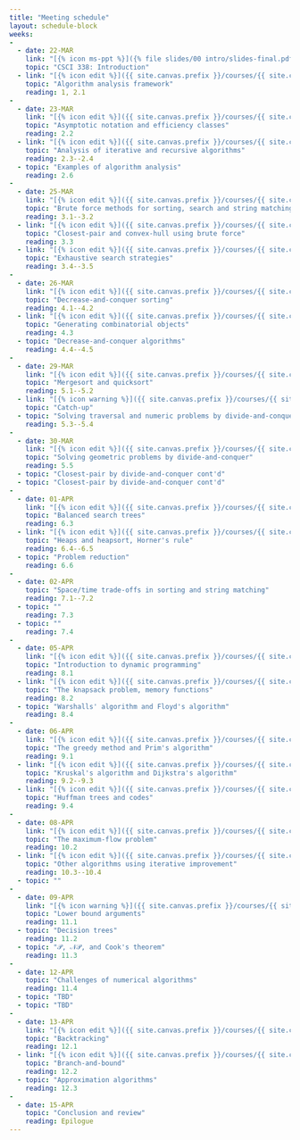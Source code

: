 ```yaml
---
title: "Meeting schedule"
layout: schedule-block
weeks:
-
  - date: 22-MAR
    link: "[{% icon ms-ppt %}]({% file slides/00 intro/slides-final.pdf %})"
    topic: "CSCI 338: Introduction"
  - link: "[{% icon edit %}]({{ site.canvas.prefix }}/courses/{{ site.canvas.course }}/assignments/{% assignment Assignment 1 %})"
    topic: "Algorithm analysis framework"
    reading: 1, 2.1
-
  - date: 23-MAR
    link: "[{% icon edit %}]({{ site.canvas.prefix }}/courses/{{ site.canvas.course }}/assignments/{% assignment Assignment 2 %})"
    topic: "Asymptotic notation and efficiency classes"
    reading: 2.2
  - link: "[{% icon edit %}]({{ site.canvas.prefix }}/courses/{{ site.canvas.course }}/assignments/{% assignment Assignment 3 %})"
    topic: "Analysis of iterative and recursive algorithms"
    reading: 2.3--2.4
  - topic: "Examples of algorithm analysis"
    reading: 2.6
-
  - date: 25-MAR
    link: "[{% icon edit %}]({{ site.canvas.prefix }}/courses/{{ site.canvas.course }}/assignments/{% assignment Assignment 4 %})"
    topic: "Brute force methods for sorting, search and string matching"
    reading: 3.1--3.2
  - link: "[{% icon edit %}]({{ site.canvas.prefix }}/courses/{{ site.canvas.course }}/assignments/{% assignment Assignment 5 %})"
    topic: "Closest-pair and convex-hull using brute force"
    reading: 3.3
  - link: "[{% icon edit %}]({{ site.canvas.prefix }}/courses/{{ site.canvas.course }}/assignments/{% assignment Assignment 6 %})"
    topic: "Exhaustive search strategies"
    reading: 3.4--3.5
-
  - date: 26-MAR
    link: "[{% icon edit %}]({{ site.canvas.prefix }}/courses/{{ site.canvas.course }}/assignments/{% assignment Assignment 7 %})"
    topic: "Decrease-and-conquer sorting"
    reading: 4.1--4.2
  - link: "[{% icon edit %}]({{ site.canvas.prefix }}/courses/{{ site.canvas.course }}/assignments/{% assignment Assignment 8 %})"
    topic: "Generating combinatorial objects"
    reading: 4.3
  - topic: "Decrease-and-conquer algorithms"
    reading: 4.4--4.5
-
  - date: 29-MAR
    link: "[{% icon edit %}]({{ site.canvas.prefix }}/courses/{{ site.canvas.course }}/assignments/{% assignment Assignment 10 %})"
    topic: "Mergesort and quicksort"
    reading: 5.1--5.2
  - link: "[{% icon warning %}]({{ site.canvas.prefix }}/courses/{{ site.canvas.course }}/assignments/{% assignment Exam 1 %})"
    topic: "Catch-up"
  - topic: "Solving traversal and numeric problems by divide-and-conquer"
    reading: 5.3--5.4
-
  - date: 30-MAR
    link: "[{% icon edit %}]({{ site.canvas.prefix }}/courses/{{ site.canvas.course }}/assignments/{% assignment Assignment 12 %})"
    topic: "Solving geometric problems by divide-and-conquer"
    reading: 5.5
  - topic: "Closest-pair by divide-and-conquer cont'd"
  - topic: "Closest-pair by divide-and-conquer cont'd"
-
  - date: 01-APR
    link: "[{% icon edit %}]({{ site.canvas.prefix }}/courses/{{ site.canvas.course }}/assignments/{% assignment Assignment 13 %})"
    topic: "Balanced search trees"
    reading: 6.3
  - link: "[{% icon edit %}]({{ site.canvas.prefix }}/courses/{{ site.canvas.course }}/assignments/{% assignment Assignment 14 %})"
    topic: "Heaps and heapsort, Horner's rule"
    reading: 6.4--6.5
  - topic: "Problem reduction"
    reading: 6.6
-
  - date: 02-APR
    topic: "Space/time trade-offs in sorting and string matching"
    reading: 7.1--7.2
  - topic: ""
    reading: 7.3
  - topic: ""
    reading: 7.4
-
  - date: 05-APR
    link: "[{% icon edit %}]({{ site.canvas.prefix }}/courses/{{ site.canvas.course }}/assignments/{% assignment Assignment 18 %})"
    topic: "Introduction to dynamic programming"
    reading: 8.1
  - link: "[{% icon edit %}]({{ site.canvas.prefix }}/courses/{{ site.canvas.course }}/assignments/{% assignment Assignment 19 %})"
    topic: "The knapsack problem, memory functions"
    reading: 8.2
  - topic: "Warshalls' algorithm and Floyd's algorithm"
    reading: 8.4
-
  - date: 06-APR
    link: "[{% icon edit %}]({{ site.canvas.prefix }}/courses/{{ site.canvas.course }}/assignments/{% assignment Assignment 21 %})"
    topic: "The greedy method and Prim's algorithm"
    reading: 9.1
  - link: "[{% icon edit %}]({{ site.canvas.prefix }}/courses/{{ site.canvas.course }}/assignments/{% assignment Assignment 22 %})"
    topic: "Kruskal's algorithm and Dijkstra's algorithm"
    reading: 9.2--9.3
  - link: "[{% icon edit %}]({{ site.canvas.prefix }}/courses/{{ site.canvas.course }}/assignments/{% assignment Assignment 23 %})"
    topic: "Huffman trees and codes"
    reading: 9.4
-
  - date: 08-APR
    link: "[{% icon edit %}]({{ site.canvas.prefix }}/courses/{{ site.canvas.course }}/assignments/{% assignment Assignment 24 %})"
    topic: "The maximum-flow problem"
    reading: 10.2
  - link: "[{% icon edit %}]({{ site.canvas.prefix }}/courses/{{ site.canvas.course }}/assignments/{% assignment Assignment 25 %})"
    topic: "Other algorithms using iterative improvement"
    reading: 10.3--10.4
  - topic: ""
-
  - date: 09-APR
    link: "[{% icon warning %}]({{ site.canvas.prefix }}/courses/{{ site.canvas.course }}/assignments/{% assignment Exam 2 %})"
    topic: "Lower bound arguments"
    reading: 11.1
  - topic: "Decision trees"
    reading: 11.2
  - topic: "𝒫, 𝒩𝒫, and Cook's theorem"
    reading: 11.3
-
  - date: 12-APR
    topic: "Challenges of numerical algorithms"
    reading: 11.4
  - topic: "TBD"
  - topic: "TBD"
-
  - date: 13-APR
    link: "[{% icon edit %}]({{ site.canvas.prefix }}/courses/{{ site.canvas.course }}/assignments/{% assignment Assignment 26 %})"
    topic: "Backtracking"
    reading: 12.1
  - link: "[{% icon edit %}]({{ site.canvas.prefix }}/courses/{{ site.canvas.course }}/assignments/{% assignment Assignment 27 %})"
    topic: "Branch-and-bound"
    reading: 12.2
  - topic: "Approximation algorithms"
    reading: 12.3
-
  - date: 15-APR
    topic: "Conclusion and review"
    reading: Epilogue
---
```


